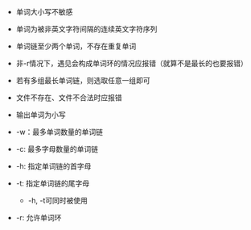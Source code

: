 * 单词大小写不敏感
* 单词为被非英文字符间隔的连续英文字符序列
* 单词链至少两个单词，不存在重复单词
* 非-r情况下，遇见会构成单词环的情况应报错（就算不是最长的也要报错）
* 若有多组最长单词链，则选取任意一组即可
* 文件不存在、文件不合法时应报错
* 输出单词为小写

* -w：最多单词数量的单词链
* -c: 最多字母数量的单词链
* -h: 指定单词链的首字母
* -t: 指定单词链的尾字母
	* -h, -t可同时被使用
* -r: 允许单词环